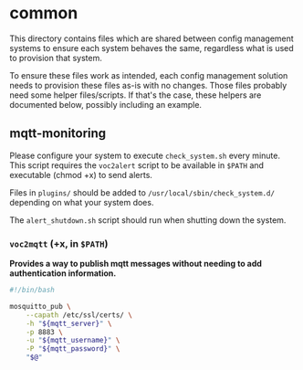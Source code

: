 # common

This directory contains files which are shared between config management
systems to ensure each system behaves the same, regardless what is used
to provision that system.

To ensure these files work as intended, each config management solution
needs to provision these files as-is with no changes. Those files
probably need some helper files/scripts. If that's the case, these
helpers are documented below, possibly including an example.

## mqtt-monitoring

Please configure your system to execute `check_system.sh` every minute.
This script requires the `voc2alert` script to be available in `$PATH`
and executable (chmod +x) to send alerts.

Files in `plugins/` should be added to `/usr/local/sbin/check_system.d/`
depending on what your system does.

The `alert_shutdown.sh` script should run when shutting down the system.

### `voc2mqtt` (+x, in `$PATH`)

**Provides a way to publish mqtt messages without needing to add
authentication information.**

```bash
#!/bin/bash

mosquitto_pub \
    --capath /etc/ssl/certs/ \
    -h "${mqtt_server}" \
    -p 8883 \
    -u "${mqtt_username}" \
    -P "${mqtt_password}" \
    "$@"
```
